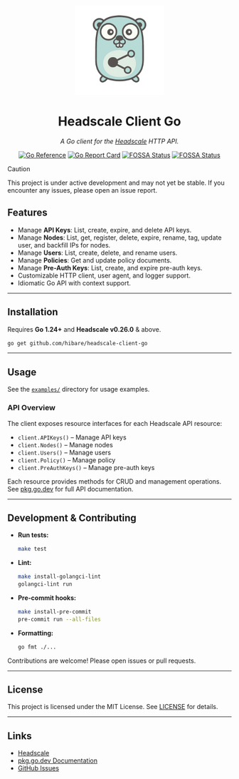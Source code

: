 <div align="center">
  <img src="./assets/logo.png" alt="headscale-cleint-go Logo" width="200" height="200">

# Headscale Client Go

_A Go client for the [Headscale](https://headscale.net) HTTP API._

[![Go Reference](https://pkg.go.dev/badge/github.com/tailscale/tailscale-client-go/v2.svg)](https://pkg.go.dev/github.com/hibare/headscale-client-go)
[![Go Report Card](https://goreportcard.com/badge/github.com/hibare/headscale-client-go)](https://goreportcard.com/report/github.com/hibare/headscale-client-go)
[![FOSSA Status](https://app.fossa.com/api/projects/git%2Bgithub.com%2Fhibare%2Fheadscale-client-go.svg?type=shield&issueType=license)](https://app.fossa.com/projects/git%2Bgithub.com%2Fhibare%2Fheadscale-client-go?ref=badge_shield&issueType=license)
[![FOSSA Status](https://app.fossa.com/api/projects/git%2Bgithub.com%2Fhibare%2Fheadscale-client-go.svg?type=shield&issueType=security)](https://app.fossa.com/projects/git%2Bgithub.com%2Fhibare%2Fheadscale-client-go?ref=badge_shield&issueType=security)

</div>

> [!CAUTION]
> This project is under active development and may not yet be stable. If you encounter any issues, please open an issue report.

## Features

- Manage **API Keys**: List, create, expire, and delete API keys.
- Manage **Nodes**: List, get, register, delete, expire, rename, tag, update user, and backfill IPs for nodes.
- Manage **Users**: List, create, delete, and rename users.
- Manage **Policies**: Get and update policy documents.
- Manage **Pre-Auth Keys**: List, create, and expire pre-auth keys.
- Customizable HTTP client, user agent, and logger support.
- Idiomatic Go API with context support.

---

## Installation

Requires **Go 1.24+** and **Headscale v0.26.0** & above.

```sh
go get github.com/hibare/headscale-client-go
```

---

## Usage

See the [`examples/`](examples/) directory for usage examples.

### API Overview

The client exposes resource interfaces for each Headscale API resource:

- `client.APIKeys()` – Manage API keys
- `client.Nodes()` – Manage nodes
- `client.Users()` – Manage users
- `client.Policy()` – Manage policy
- `client.PreAuthKeys()` – Manage pre-auth keys

Each resource provides methods for CRUD and management operations. See [pkg.go.dev](https://pkg.go.dev/github.com/hibare/headscale-client-go) for full API documentation.

---

## Development & Contributing

- **Run tests:**
  ```sh
  make test
  ```
- **Lint:**
  ```sh
  make install-golangci-lint
  golangci-lint run
  ```
- **Pre-commit hooks:**
  ```sh
  make install-pre-commit
  pre-commit run --all-files
  ```
- **Formatting:**
  ```sh
  go fmt ./...
  ```

Contributions are welcome! Please open issues or pull requests.

---

## License

This project is licensed under the MIT License. See [LICENSE](LICENSE) for details.

---

## Links

- [Headscale](https://headscale.net)
- [pkg.go.dev Documentation](https://pkg.go.dev/github.com/hibare/headscale-client-go)
- [GitHub Issues](https://github.com/hibare/headscale-client-go/issues)
